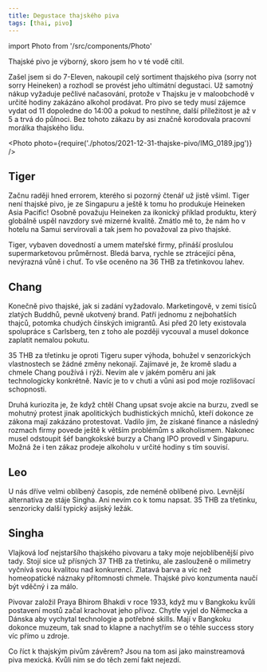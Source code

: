 ```yaml
---
title: Degustace thajského piva
tags: [thai, pivo]
---
```


import Photo from '/src/components/Photo'

Thajské pivo je výborný, skoro jsem ho v té vodě cítil.

<!-- truncate -->

Zašel jsem si do 7-Eleven, nakoupil celý sortiment thajského piva (sorry not sorry Heineken) a rozhodl se provést jeho ultimátní degustaci. Už samotný nákup vyžaduje pečlivé načasování, protože v Thajsku je v maloobchodě v určité hodiny zakázáno alkohol prodávat. Pro pivo se tedy musí zájemce vydat od 11 dopoledne do 14:00 a pokud to nestihne, další příležitost je až v 5 a trvá do půlnoci. Bez tohoto zákazu by asi značně korodovala pracovní morálka thajského lidu.

<Photo photo={require('./photos/2021-12-31-thajske-pivo/IMG_0189.jpg')} />

## Tiger

Začnu raději hned errorem, kterého si pozorný čtenář už jistě všiml. Tiger není thajské pivo, je ze Singapuru a ještě k tomu ho produkuje Heineken Asia Pacific! Osobně považuju Heineken za ikonický příklad produktu, který globálně uspěl navzdory své mizerné kvalitě. Zmátlo mě to, že nám ho v hotelu na Samui servírovali a tak jsem ho považoval za pivo thajské.

Tiger, vybaven dovedností a umem mateřské firmy, přináší proslulou supermarketovou průměrnost. Bledá barva, rychle se ztrácející pěna, nevýrazná vůně i chuť. To vše oceněno na 36 THB za třetinkovou lahev.

## Chang

Konečně pivo thajské, jak si zadání vyžadovalo. Marketingově, v zemi tisíců zlatých Buddhů, pevně ukotvený brand. Patří jednomu z nejbohatších thajců, potomka chudých čínských imigrantů. Asi před 20 lety existovala spolupráce s Carlsberg, ten z toho ale později vycouval a musel dokonce zaplatit nemalou pokutu.

35 THB za třetinku je oproti Tigeru super výhoda, bohužel v senzorických vlastnostech se žádné změny nekonají. Zajímavé je, že kromě sladu a chmele Chang používá i rýži. Nevím ale v jakém poměru ani jak technologicky konkrétně. Navíc je to v chuti a vůni asi pod moje rozlišovací schopnosti.

Druhá kuriozita je, že když chtěl Chang upsat svoje akcie na burzu, zvedl se mohutný protest jinak apolitických budhistických mnichů, kteří dokonce ze zákona mají zakázáno protestovat. Vadilo jim, že získané finance a následný rozmach firmy povede ještě k větším problémům s alkoholismem. Nakonec musel odstoupit šéf bangkokské burzy a Chang IPO provedl v Singapuru. Možná že i ten zákaz prodeje alkoholu v určité hodiny s tím souvisí.

## Leo

U nás dříve velmi oblíbený časopis, zde neméně oblíbené pivo. Levnější alternativa ze stáje Singha. Ani nevím co k tomu napsat. 35 THB za třetinku, senzoricky další typický asijský ležák.

## Singha

Vlajková loď nejstaršího thajského pivovaru a taky moje nejoblíbenější pivo tady. Stojí sice už přísných 37 THB za třetinku, ale zaslouženě o milimetry vyčnívá svou kvalitou nad konkurencí. Zlatavá barva a víc než homeopatické náznaky přítomnosti chmele. Thajské pivo konzumenta naučí být vděčný i za málo.

Pivovar založil Praya Bhirom Bhakdi v roce 1933, když mu v Bangkoku kvůli postavení mostů začal krachovat jeho přívoz. Chytře vyjel do Německa a Dánska aby vychytal technologie a potřebné skills. Mají v Bangkoku dokonce muzeum, tak snad to klapne a nachytřím se o téhle success story víc přímo u zdroje.

Co říct k thajským pivům závěrem? Jsou na tom asi jako mainstreamová piva mexická. Kvůli nim se do těch zemí fakt nejezdí.

